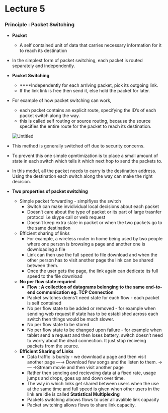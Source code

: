 # Lecture 5

### Principle : Packet Switching

- **Packet**
    - A self contained unit of data that carries necessary information for it to reach its destination
- In the simplest form of packet switching, each packet is routed separately and independently.
- **Packet Switching**
    - ****Independently for each arriving packet, pick its outgoing link.
    - If the link link is free then send it, else hold the packet for later.
- For example of how packet switching can work,
    - each packet contains an explicit route, specifying the ID’s of each packet switch along the way.
    - this is called self routing or source routing, because the source specifies the entire route for the packet to reach its destination.
    
    ![Untitled](Lecture%205%208ce15afe6eaa43619d52225329513ac6/Untitled.png)
    
- This method is generally switched off due to security concerns.
- To prevent this one simple opmtimization is to place a small amount of state in each switch which tells it which next hop to send the packets to.
- In this model, all the packet needs to carry is the destination address. Using the destination each switch along the way can make the right decision.
- **Two properties of packet switching**
    - Simple packet forwarding - simplfiyes the switch
        - Switch can make invidividual local decisions about each packet
        - Doesn’t care about the type of packet or  its part of large trasnfer protocol i.e skype call or web request
        - Doesn’t keep extra state in packet or when the two packets go to the same destination
    - Efficient sharing of links
        - For example, a wireless router in home being used by two people where one person is browsing a page and another one is downloading a file
        - Link can then use the full speed to file download and when the other person has to visit another page the link can be shared between them.
        - Once the user gets the page, the link again can dedicate its full speed to the file download
    - **No per flow state requried**
        - **Flow : A collection of datagrams belonging to the same end-to-end communication eg. TCP Connection**
        - Packet switches doens’t need state for each flow - each packet is self contained
        - No per flow state to be added or removed - for example when sending web request if state has to be established across each switch then things would be much slower.
        - No per flow state to be stored
        - No per flow state to be changed upon failure - for example when tablet send a request and then loses battery, switch doesn’t need to worry about the dead connection. It just stop reciveing packets from the source.
    - **Efficient Sharing of Links**
        - Data traffic is bursty - we download a page and then visit another page —→ Download few songs and the listen to them. → — →Stream movie and then visit another page
        - Rather then sending and recieveing data at a fixed rate, usage jumps and drops, goes up and down over time.
        - The way in which links get shared between users when the use at the same time and full speed is given when other users in the link are idle is called **Statistical Multiplexing**
        - Packets switching aloows flows to user all avalible link capacity
        - Packet switching allows flows to share link capacity.